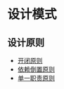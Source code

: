 # 设计模式


## 设计原则

* [开闭原则](src/main/java/com/hejz/model/openclose/开闭原则.md)
* [依赖倒置原则](src/main/java/com/hejz/model/dependenceinversion/依赖倒置原则.md)
* [单一职责原则](src/main/java/com/hejz/model/singleresponsibility/单一职责.md)
